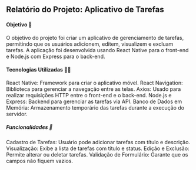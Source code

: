 
## Relatório do Projeto: Aplicativo de Tarefas

#### Objetivo 🎯
O objetivo do projeto foi criar um aplicativo de gerenciamento de tarefas, permitindo que os usuários adicionem, editem, visualizem e excluam tarefas. A aplicação foi desenvolvida usando React Native para o front-end e Node.js com Express para o back-end.

#### Tecnologias Utilizadas 👩‍💻
React Native: Framework para criar o aplicativo móvel.
React Navigation: Biblioteca para gerenciar a navegação entre as telas.
Axios: Usado para realizar requisições HTTP entre o front-end e o back-end.
Node.js e Express: Backend para gerenciar as tarefas via API.
Banco de Dados em Memória: Armazenamento temporário das tarefas durante a execução do servidor.

##### Funcionalidades 🔨
Cadastro de Tarefas: Usuário pode adicionar tarefas com título e descrição.
Visualização: Exibe a lista de tarefas com título e status.
Edição e Exclusão: Permite alterar ou deletar tarefas.
Validação de Formulário: Garante que os campos não fiquem vazios.

